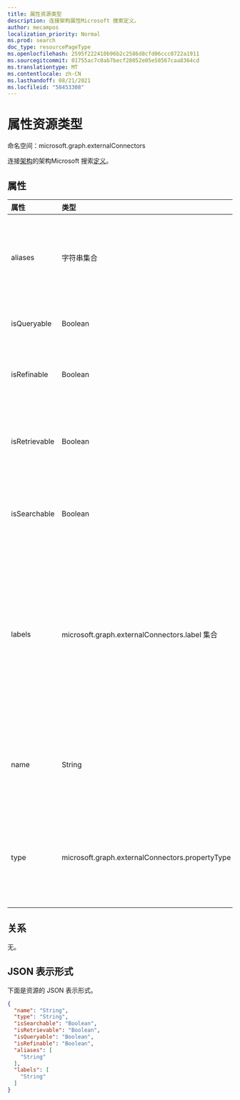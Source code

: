 ```yaml
---
title: 属性资源类型
description: 连接架构属性Microsoft 搜索定义。
author: mecampos
localization_priority: Normal
ms.prod: search
doc_type: resourcePageType
ms.openlocfilehash: 2595f222410b96b2c2586d8cfd06ccc0722a1911
ms.sourcegitcommit: 01755ac7c0ab7becf28052e05e58567caa8364cd
ms.translationtype: MT
ms.contentlocale: zh-CN
ms.lasthandoff: 08/21/2021
ms.locfileid: "58453308"
---
```

# <a name="property-resource-type"></a>属性资源类型

命名空间：microsoft.graph.externalConnectors



连接[架构](externalconnectors-schema.md)的架构Microsoft 搜索[定义](externalconnectors-externalconnection.md)。

## <a name="properties"></a>属性
|属性|类型|说明|
|:---|:---|:---|
|aliases|字符串集合|属性的一组别名或友好名称。 最多 32 个字符。 仅允许字母数字字符。 例如，每个字符串不能包含控制字符、空格或以下任一 `:` 字符：、。 `;` `,` `(` `)` `[` `]` `{` `}` `%` `$` `+` `!` `*` `=` `&` `?` `@` `#` `\` `~` `'` `"` `<` `>` `` ` `` `^` 可选。|
|isQueryable|Boolean|指定属性是否可查询。 可查询属性可用于关键字查询语言 [ (KQL) 查询](/sharepoint/dev/general-development/keyword-query-language-kql-syntax-reference)。 可选。|
|isRefinable|Boolean|指定属性是否可精简。  可精简属性可用于筛选搜索[API](search-api-overview.md)中的搜索结果，并添加用户体验Microsoft 搜索控件。 可选。|
|isRetrievable|Boolean|指定属性是否可检索。 当搜索 API 返回项目结果集可检索属性将返回在搜索记录中。 还可将可检索属性添加到用于呈现搜索结果的显示模板。 可选。|
|isSearchable|Boolean|指定属性是否可搜索。 仅类型或 `String` `StringCollection` 可搜索的属性。 不可搜索的属性不会添加到搜索索引。 可选。|
|labels|microsoft.graph.externalConnectors.label 集合|指定针对属性添加的一个或多个已知标记。 标签Microsoft 搜索了解连接中数据的语义。 添加适当的标签可增强搜索体验 (例如，提高相关性) 。 可取值包括：`title`、`url`、`createdBy`、`lastModifiedBy`、`authors`、`createdDateTime`、`lastModifiedDateTime`、`fileName`、`fileExtension`、`unknownFutureValue`。 可选。|
|name|String|属性的名称。 最多 32 个字符。 仅允许字母数字字符。 例如，每个字符串不能包含控制字符、空格或以下任一 `:` 字符：、。 `;` `,` `(` `)` `[` `]` `{` `}` `%` `$` `+` `!` `*` `=` `&` `?` `@` `#` `\` `~` `'` `"` `<` `>` `` ` `` `^`  此为必需属性。|
|type|microsoft.graph.externalConnectors.propertyType|属性的数据类型。 可取值为：`string`、`int64`、`double`、`dateTime`、`boolean`、`stringCollection`、`int64Collection`、`doubleCollection`、`dateTimeCollection`、`unknownFutureValue`。|

## <a name="relationships"></a>关系
无。

## <a name="json-representation"></a>JSON 表示形式
下面是资源的 JSON 表示形式。
<!-- {
  "blockType": "resource",
  "@odata.type": "microsoft.graph.externalConnectors.property"
}
-->
``` json
{
  "name": "String",
  "type": "String",
  "isSearchable": "Boolean",
  "isRetrievable": "Boolean",
  "isQueryable": "Boolean",
  "isRefinable": "Boolean",
  "aliases": [
    "String"
  ],
  "labels": [
    "String"
  ]
}
```

